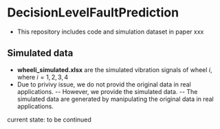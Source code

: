 # DecisionLevelFaultPrediction
- This repository includes code and simulation dataset in paper xxx

## Simulated data
- __wheeli_simulated.xlsx__ are the simulated vibration signals of wheel $i$, where $i=1,2,3,4$
- Due to privivy issue, we do not provid the original data in real applications. 
 -- However, we provide the simulated data.
 -- The simulated data are generated by manipulating the original data in real applications.

current state: to be continued
